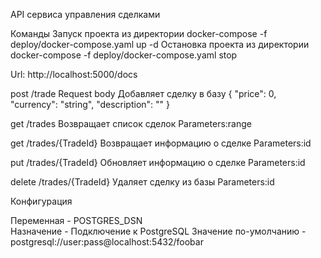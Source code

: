 API сервиса управления сделками

Команды
Запуск проекта из директории
docker-compose  -f deploy/docker-compose.yaml up -d
Остановка проекта из директории
docker-compose  -f deploy/docker-compose.yaml stop

Url:
http://localhost:5000/docs

post /trade
Request body Добавляет сделку в базу
{
  "price": 0,
  "currency": "string",
  "description": ""
}

get /trades Возвращает список сделок
Parameters:range

get /trades/{TradeId} Возвращает информацию о сделке
Parameters:id 

put /trades/{TradeId} Обновляет информацию о сделке
Parameters:id 

delete /trades/{TradeId} Удаляет сделку из базы
Parameters:id 

Конфигурация

Переменная - POSTGRES_DSN	
Назначение - Подключение к PostgreSQL
Значение по-умолчанию - postgresql://user:pass@localhost:5432/foobar
